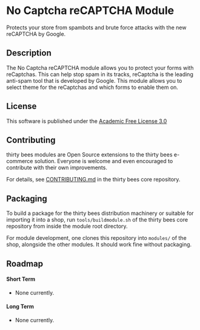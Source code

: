 # No Captcha reCAPTCHA Module

Protects your store from spambots and brute force attacks with the new reCAPTCHA by Google.

## Description

The No Captcha reCAPTCHA module allows you to protect your forms with reCaptchas. This can help stop spam in its tracks, reCaptcha is the leading anti-spam tool that is developed by Google. This module allows you to select theme for the reCaptchas and which forms to enable them on.

## License

This software is published under the [Academic Free License 3.0](https://opensource.org/licenses/afl-3.0.php)

## Contributing

thirty bees modules are Open Source extensions to the thirty bees e-commerce solution. Everyone is welcome and even encouraged to contribute with their own improvements.

For details, see [CONTRIBUTING.md](https://github.com/thirtybees/thirtybees/blob/1.0.x/CONTRIBUTING.md) in the thirty bees core repository.

## Packaging

To build a package for the thirty bees distribution machinery or suitable for importing it into a shop, run `tools/buildmodule.sh` of the thirty bees core repository from inside the module root directory.

For module development, one clones this repository into `modules/` of the shop, alongside the other modules. It should work fine without packaging.

## Roadmap

#### Short Term

* None currently.

#### Long Term

* None currently.

